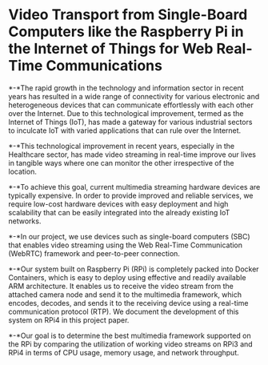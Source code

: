# Video Transport from Single-Board Computers like the Raspberry Pi in the Internet of Things for Web Real-Time Communications

*-*The rapid growth in the technology and information sector in recent years has resulted in a wide range of connectivity for various electronic and heterogeneous devices that can communicate effortlessly with each other over the Internet. Due to this technological improvement, termed as the Internet of Things (IoT), has made a gateway for various industrial sectors to inculcate IoT with varied applications that can rule over the Internet.

*-*This technological improvement in recent years, especially in the Healthcare sector, has made video streaming in real-time improve our lives in tangible ways where one can monitor the other irrespective of the location. 

*-*To achieve this goal, current multimedia streaming hardware devices are typically expensive. In order to provide improved and reliable services, we require low-cost hardware devices with easy deployment and high scalability that can be easily integrated into the already existing IoT networks. 

*-*In our project, we use devices such as single-board computers (SBC) that enables video streaming using the Web Real-Time Communication (WebRTC) framework and peer-to-peer connection.

*-*Our system built on Raspberry Pi (RPi) is completely packed into Docker Containers, which is easy to deploy using effective and readily available ARM architecture. It enables us to receive the video stream from the attached camera node and send it to the multimedia framework, which encodes, decodes, and sends it to the receiving device using a real-time communication protocol (RTP). We document the development of this system on RPi4 in this project paper.
 
*-*Our goal is to determine the best multimedia framework supported on the RPi by comparing the utilization of working video streams on RPi3 and RPi4 in terms of CPU usage, memory usage, and network throughput.
